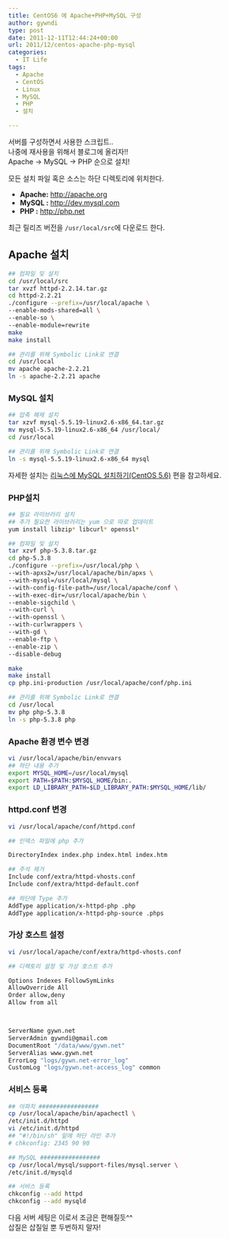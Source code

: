 ```yaml
---
title: CentOS6 에 Apache+PHP+MySQL 구성
author: gywndi
type: post
date: 2011-12-11T12:44:24+00:00
url: 2011/12/centos-apache-php-mysql
categories:
  - IT Life
tags:
  - Apache
  - CentOS
  - Linux
  - MySQL
  - PHP
  - 설치

---
```

서버를 구성하면서 사용한 스크립트..  
나중에 재사용을 위해서 블로그에 올리자!!  
Apache -> MySQL -> PHP 순으로 설치!

모든 설치 파일 혹은 소스는 하단 디렉토리에 위치한다.

* **Apache:** http://apache.org
* **MySQL :** http://dev.mysql.com
* **PHP   :**  http://php.net

최근 릴리즈 버전을 `/usr/local/src`에 다운로드 한다.

## Apache 설치

```bash
## 컴파일 및 설치
cd /usr/local/src
tar xvzf httpd-2.2.14.tar.gz
cd httpd-2.2.21
./configure --prefix=/usr/local/apache \
--enable-mods-shared=all \
--enable-so \
--enable-module=rewrite
make
make install

## 관리를 위해 Symbolic Link로 연결
cd /usr/local
mv apache apache-2.2.21
ln -s apache-2.2.21 apache
```

### MySQL 설치

```bash
## 압축 해제 설치
tar xzvf mysql-5.5.19-linux2.6-x86_64.tar.gz
mv mysql-5.5.19-linux2.6-x86_64 /usr/local/
cd /usr/local

## 관리를 위해 Symbolic Link로 연결
ln -s mysql-5.5.19-linux2.6-x86_64 mysql
```

자세한 설치는 [리눅스에 MySQL 설치하기(CentOS 5.6)](https://gywn.net/2011/12/mysql-installation-on-linux/) 편을 참고하세요.

### PHP설치

```bash
## 필요 라이브러리 설치
## 추가 필요한 라이브러리는 yum 으로 따로 업데이트
yum install libzip* libcurl* openssl*

## 컴파일 및 설치
tar xzvf php-5.3.8.tar.gz
cd php-5.3.8
./configure --prefix=/usr/local/php \
--with-apxs2=/usr/local/apache/bin/apxs \
--with-mysql=/usr/local/mysql \
--with-config-file-path=/usr/local/apache/conf \
--with-exec-dir=/usr/local/apache/bin \
--enable-sigchild \
--with-curl \
--with-openssl \
--with-curlwrappers \
--with-gd \
--enable-ftp \
--enable-zip \
--disable-debug

make
make install
cp php.ini-production /usr/local/apache/conf/php.ini

## 관리를 위해 Symbolic Link로 연결
cd /usr/local
mv php php-5.3.8
ln -s php-5.3.8 php
```

### Apache 환경 변수 변경

```bash
vi /usr/local/apache/bin/envvars
## 하단 내용 추가
export MYSQL_HOME=/usr/local/mysql
export PATH=$PATH:$MYSQL_HOME/bin:.
export LD_LIBRARY_PATH=$LD_LIBRARY_PATH:$MYSQL_HOME/lib/
```

### httpd.conf 변경

```bash
vi /usr/local/apache/conf/httpd.conf

## 인덱스 파일에 php 추가

DirectoryIndex index.php index.html index.htm

## 주석 제거
Include conf/extra/httpd-vhosts.conf
Include conf/extra/httpd-default.conf

## 하단에 Type 추가
AddType application/x-httpd-php .php
AddType application/x-httpd-php-source .phps
```

### 가상 호스트 설정

```bash
vi /usr/local/apache/conf/extra/httpd-vhosts.conf

## 디렉토리 설정 및 가상 호스트 추가

Options Indexes FollowSymLinks
AllowOverride All
Order allow,deny
Allow from all



ServerName gywn.net
ServerAdmin gywndi@gmail.com
DocumentRoot "/data/www/gywn.net"
ServerAlias www.gywn.net
ErrorLog "logs/gywn.net-error_log"
CustomLog "logs/gywn.net-access_log" common

```

### 서비스 등록

```bash
## 아파치 #################
cp /usr/local/apache/bin/apachectl \
/etc/init.d/httpd
vi /etc/init.d/httpd
## "#!/bin/sh" 밑에 하단 라인 추가
# chkconfig: 2345 90 90

## MySQL #################
cp /usr/local/mysql/support-files/mysql.server \
/etc/init.d/mysqld

## 서비스 등록
chkconfig --add httpd
chkconfig --add mysqld
```

다음 서버 세팅은 이로서 조금은 편해질듯^^  
삽질은 삽질일 뿐 두번하지 말자!